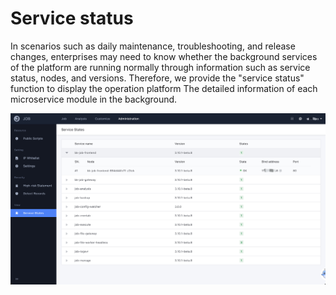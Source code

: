 # Service status

In scenarios such as daily maintenance, troubleshooting, and release changes, enterprises may need to know whether the background services of the platform are running normally through information such as service status, nodes, and versions. Therefore, we provide the "service status" function to display the operation platform The detailed information of each microservice module in the background.

![image-20241029173537860](media/image-20241029173537860.png)